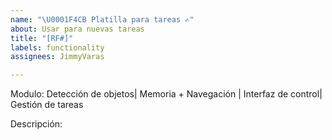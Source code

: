 ```yaml
---
name: "\U0001F4CB Platilla para tareas ✍️"
about: Usar para nuevas tareas
title: "[RF#]"
labels: functionality
assignees: JimmyVaras

---
```


Modulo: Detección de objetos| Memoria + Navegación | Interfaz de control| Gestión de tareas

Descripción:
